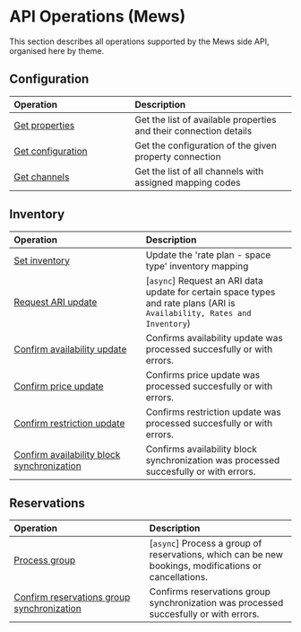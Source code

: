 # API Operations (Mews)

This section describes all operations supported by the Mews side API, organised here by theme.

## Configuration

| <div style="width:200px">Operation</div> | Description |
| :-- | :-- |
| [Get properties](configuration.md#get-properties) | Get the list of available properties and their connection details |
| [Get configuration](configuration.md#get-configuration) | Get the configuration of the given property connection |
| [Get channels](configuration.md#get-channels) | Get the list of all channels with assigned mapping codes |

## Inventory

| <div style="width:200px">Operation</div> | Description |
| :-- | :-- |
| [Set inventory](inventory.md#set-inventory) | Update the 'rate plan - space type' inventory mapping |
| [Request ARI update](inventory.md#request-ari-update) | \[`async`\] Request an ARI data update for certain space types and rate plans (ARI is `Availability, Rates and Inventory`) |
| [Confirm availability update](inventory.md#confirm-availability-update) | Confirms availability update was processed succesfully or with errors. |
| [Confirm price update](inventory.md#confirm-price-update) | Confirms price update was processed succesfully or with errors. |
| [Confirm restriction update](inventory.md##confirm-reistriction-update) | Confirms restriction update was processed succesfully or with errors. |
| [Confirm availability block synchronization](availabilityBlock.md##confirm-availability-block-confirmation) | Confirms availability block synchronization was processed succesfully or with errors. |

## Reservations

| <div style="width:200px">Operation</div> | Description |
| :-- | :-- |
| [Process group](reservations.md#process-group) | \[`async`\] Process a group of reservations, which can be new bookings, modifications or cancellations. |
| [Confirm reservations group synchronization](reservations.md#confirm-group-confirmation) | Confirms reservations group synchronization was processed succesfully or with errors. |

